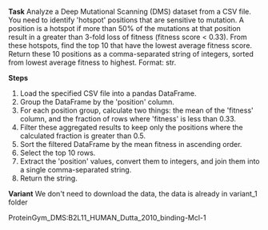 **Task**
Analyze a Deep Mutational Scanning (DMS) dataset from a CSV file. You need to identify 'hotspot' positions that are sensitive to mutation. A position is a hotspot if more than 50% of the mutations at that position result in a greater than 3-fold loss of fitness (fitness score < 0.33). From these hotspots, find the top 10 that have the lowest average fitness score. Return these 10 positions as a comma-separated string of integers, sorted from lowest average fitness to highest. Format: <answer>str</answer>.

**Steps**
1) Load the specified CSV file into a pandas DataFrame.
2) Group the DataFrame by the 'position' column.
3) For each position group, calculate two things: the mean of the 'fitness' column, and the fraction of rows where 'fitness' is less than 0.33.
4) Filter these aggregated results to keep only the positions where the calculated fraction is greater than 0.5.
5) Sort the filtered DataFrame by the mean fitness in ascending order.
6) Select the top 10 rows.
7) Extract the 'position' values, convert them to integers, and join them into a single comma-separated string.
8) Return the string.

**Variant**
We don't need to download the data, the data is already in variant_1 folder

ProteinGym_DMS:B2L11_HUMAN_Dutta_2010_binding-Mcl-1
